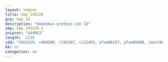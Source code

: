 ```yaml
---
layout: smgene
title: Smp_145220
grp: Smp_14
description: "Homeobox protein ceh 18"
smp: Smp_145220.1
uniprot: "G4VRE3"
length:  2139
cdd: "COG2319, cd00200, cl02567, cl21459, pfam00157, pfam00400, smart00320, smart00352"
kk: ns
categories: sm
---
```

